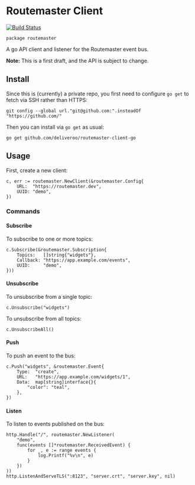 # Routemaster Client

[![Build Status](https://travis-ci.com/deliveroo/routemaster-client-go.svg?token=Cn6Bjq9ZZa5MrmKhd9RW&branch=master)](https://travis-ci.com/deliveroo/routemaster-client-go)

`package routemaster`

A go API client and listener for the Routemaster event bus.

**Note:** This is a first draft, and the API is subject to change.

## Install

Since this is (currently) a private repo, you first need to configure `go get`
to fetch via SSH rather than HTTPS:

	git config --global url."git@github.com:".insteadOf "https://github.com/"

Then you can install via `go get` as usual:

	go get github.com/deliveroo/routemaster-client-go

## Usage

First, create a new client:

	c, err := routemaster.NewClient(&routemaster.Config{
		URL:  "https://routemaster.dev",
		UUID: "demo",
	})

### Commands

#### Subscribe

To subscribe to one or more topics:

	c.Subscribe(&routemaster.Subscription{
		Topics:   []string{"widgets"},
		Callback: "https://app.example.com/events",
		UUID:     "demo",
	}))

#### Unsubscribe

To unsubscribe from a single topic:

	c.Unsubscribe("widgets")

To unsubscribe from all topics:

	c.UnsubscribeAll()

#### Push

To push an event to the bus:

	c.Push("widgets", &routemaster.Event{
		Type:  "create",
		URL:   "https://app.example.com/widgets/1",
		Data:  map[string]interface{}{
			"color": "teal",
		},
	})

#### Listen

To listen to events published on the bus:

	http.Handle("/", routemaster.NewListener(
		"demo",
		func(events []*routemaster.ReceivedEvent) {
			for _, e := range events {
				log.Printf("%v\n", e)
			}
		})
	))
	http.ListenAndServeTLS(":8123", "server.crt", "server.key", nil)
